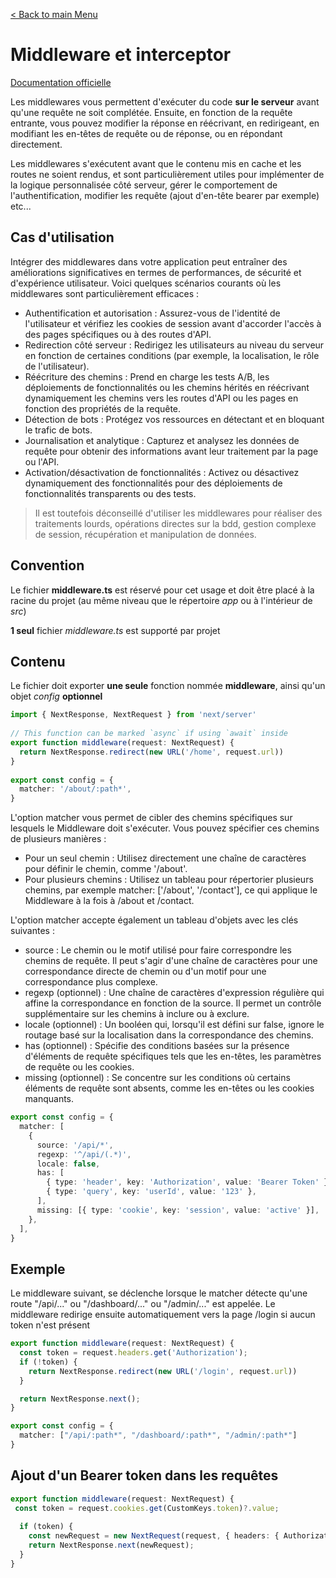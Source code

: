 [< Back to main Menu](https://github.com/gsoulie/react-resources/blob/master/react-presentation.md)    

# Middleware et interceptor

[Documentation officielle](https://nextjs.org/docs/app/api-reference/file-conventions/middleware)     

Les middlewares vous permettent d'exécuter du code **sur le serveur** avant qu'une requête ne soit complétée. Ensuite, en fonction de la requête entrante, 
vous pouvez modifier la réponse en réécrivant, en redirigeant, en modifiant les en-têtes de requête ou de réponse, ou en répondant directement.

Les middlewares s'exécutent avant que le contenu mis en cache et les routes ne soient rendus, et sont particulièrement utiles pour implémenter de la logique personnalisée côté serveur, 
gérer le comportement de l'authentification, modifier les requête (ajout d'en-tête bearer par exemple) etc...

## Cas d'utilisation
Intégrer des middlewares dans votre application peut entraîner des améliorations significatives en termes de performances, 
de sécurité et d'expérience utilisateur. Voici quelques scénarios courants où les middlewares sont particulièrement efficaces :

* Authentification et autorisation : Assurez-vous de l'identité de l'utilisateur et vérifiez les cookies de session avant d'accorder l'accès à des pages spécifiques ou à des routes d'API.
* Redirection côté serveur : Redirigez les utilisateurs au niveau du serveur en fonction de certaines conditions (par exemple, la localisation, le rôle de l'utilisateur).
* Réécriture des chemins : Prend en charge les tests A/B, les déploiements de fonctionnalités ou les chemins hérités en réécrivant dynamiquement les chemins vers les routes d'API ou les pages en fonction des propriétés de la requête.
* Détection de bots : Protégez vos ressources en détectant et en bloquant le trafic de bots.
* Journalisation et analytique : Capturez et analysez les données de requête pour obtenir des informations avant leur traitement par la page ou l'API.
* Activation/désactivation de fonctionnalités : Activez ou désactivez dynamiquement des fonctionnalités pour des déploiements de fonctionnalités transparents ou des tests.

> Il est toutefois déconseillé d'utiliser les middlewares pour réaliser des traitements lourds, opérations directes sur la bdd, gestion complexe de session, récupération et manipulation de données.

## Convention

Le fichier **middleware.ts** est réservé pour cet usage et doit être placé à la racine du projet (au même niveau que le répertoire *app* ou à l'intérieur de *src*)

**1 seul** fichier *middleware.ts* est supporté par projet

## Contenu

Le fichier doit exporter **une seule** fonction nommée **middleware**, ainsi qu'un objet *config* **optionnel**

````typescript
import { NextResponse, NextRequest } from 'next/server'
 
// This function can be marked `async` if using `await` inside
export function middleware(request: NextRequest) {
  return NextResponse.redirect(new URL('/home', request.url))
}
 
export const config = {
  matcher: '/about/:path*',
}
````

L'option matcher vous permet de cibler des chemins spécifiques sur lesquels le Middleware doit s'exécuter. Vous pouvez spécifier ces chemins de plusieurs manières :

* Pour un seul chemin : Utilisez directement une chaîne de caractères pour définir le chemin, comme '/about'.
* Pour plusieurs chemins : Utilisez un tableau pour répertorier plusieurs chemins, par exemple matcher: ['/about', '/contact'], ce qui applique le Middleware à la fois à /about et /contact.

L'option matcher accepte également un tableau d'objets avec les clés suivantes :

* source : Le chemin ou le motif utilisé pour faire correspondre les chemins de requête. Il peut s'agir d'une chaîne de caractères pour une correspondance directe de chemin ou d'un motif pour une correspondance plus complexe.
* regexp (optionnel) : Une chaîne de caractères d'expression régulière qui affine la correspondance en fonction de la source. Il permet un contrôle supplémentaire sur les chemins à inclure ou à exclure.
* locale (optionnel) : Un booléen qui, lorsqu'il est défini sur false, ignore le routage basé sur la localisation dans la correspondance des chemins.
* has (optionnel) : Spécifie des conditions basées sur la présence d'éléments de requête spécifiques tels que les en-têtes, les paramètres de requête ou les cookies.
* missing (optionnel) : Se concentre sur les conditions où certains éléments de requête sont absents, comme les en-têtes ou les cookies manquants.

````typescript
export const config = {
  matcher: [
    {
      source: '/api/*',
      regexp: '^/api/(.*)',
      locale: false,
      has: [
        { type: 'header', key: 'Authorization', value: 'Bearer Token' },
        { type: 'query', key: 'userId', value: '123' },
      ],
      missing: [{ type: 'cookie', key: 'session', value: 'active' }],
    },
  ],
}
````

## Exemple

Le middleware suivant, se déclenche lorsque le matcher détecte qu'une route "/api/..." ou "/dashboard/..." ou "/admin/..." est appelée. Le middleware redirige ensuite automatiquement vers la page /login si aucun token n'est présent

````typescript
export function middleware(request: NextRequest) {
  const token = request.headers.get('Authorization');
  if (!token) {
    return NextResponse.redirect(new URL('/login', request.url))
  }

  return NextResponse.next();
}

export const config = {
  matcher: ["/api/:path*", "/dashboard/:path*", "/admin/:path*"]
}
````

## Ajout d'un Bearer token dans les requêtes

````typescript
export function middleware(request: NextRequest) {
 const token = request.cookies.get(CustomKeys.token)?.value;  
 
  if (token) {  
    const newRequest = new NextRequest(request, { headers: { Authorization: `Bearer ${token}` } });
    return NextResponse.next(newRequest);
  }
}
````
